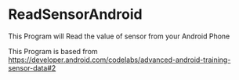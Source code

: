 # ReadSensorAndroid
This Program will Read the value of sensor from your Android Phone

This Program is based from https://developer.android.com/codelabs/advanced-android-training-sensor-data#2

